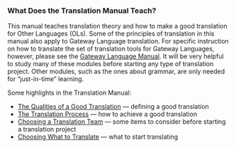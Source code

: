 ### What Does the Translation Manual Teach?

This manual teaches translation theory and how to make a good translation for Other Languages (OLs). Some of the principles of translation in this manual also apply to Gateway Language translation. For specific instruction on how to translate the set of translation tools for Gateway Languages, however, please see the [Gateway Language Manual](https://gl-manual.readthedocs.io/). It will be very helpful to study many of these modules before starting any type of translation project. Other modules, such as the ones about grammar, are only needed for “just-in-time” learning.

Some highlights in the Translation Manual:

* [The Qualities of a Good Translation](../guidelines-intro/01.md) — defining a good translation
* [The Translation Process](../translate-process/01.md) — how to achieve a good translation
* [Choosing a Translation Team](../choose-team/01.md) — some items to consider before starting a translation project
* [Choosing What to Translate](../translation-difficulty/01.md) — what to start translating

